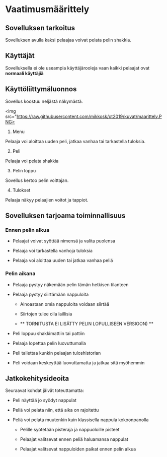 # Vaatimusmäärittely

## Sovelluksen tarkoitus

Sovelluksen avulla kaksi pelaajaa voivat pelata pelin shakkia.

## Käyttäjät

Sovelluksella ei ole useampia käyttäjärooleja vaan kaikki
pelaajat ovat **normaali käyttäjiä**

## Käyttöliittymäluonnos

Sovellus koostuu neljästä näkymästä. 

<img src="https://raw.githubusercontent.com/mikkosk/ot2019/kuvat/maarittely.PNG>

1. Menu

Pelaaja voi aloittaa uuden peli, jatkaa vanhaa tai tarkastella tuloksia.


2. Peli

Pelaaja voi pelata shakkia


3. Pelin loppu

Sovellus kertoo pelin voittajan.


4. Tulokset

Pelaaja näkyy pelaajien voitot ja tappiot.



## Sovelluksen tarjoama toiminnallisuus

### Ennen pelin alkua

- Pelaajat voivat syöttää nimensä ja valita puolensa

- Pelaaja voi tarkastella vanhoja tuloksia

- Pelaaja voi aloittaa uuden tai jatkaa vanhaa peliä

### Pelin aikana

- Pelaaja pystyy näkemään pelin tämän hetkisen tilanteen

- Pelaaja pystyy siirtämään nappuloita

	- Ainoastaan omia nappuloita voidaan siirtää

	- Siirtojen tulee olla laillisia 

	- ** TORNITUSTA EI LISÄTTY PELIN LOPULLISEEN VERSIOON) **

- Peli loppuu shakkimattiin tai pattiin

- Pelaaja lopettaa pelin luovuttumalla

- Peli tallettaa kunkin pelaajan tuloshistorian

- Peli voidaan keskeyttää luovuttamatta ja jatkaa sitä myöhemmin

## Jatkokehitysideoita

Seuraavat kohdat jäivät toteuttamatta:

- Peli näyttää jo syödyt nappulat

- Peliä voi pelata niin, että aika on rajoitettu

- Peliä voi pelata muutenkin kuin klassisella nappula kokoonpanolla
	
	- Pelille syötetään pisteraja ja nappuoloille pisteet

	- Pelaajat valitsevat ennen peliä haluamansa nappulat

	- Pelaajat valitsevat nappuloiden paikat ennen pelin alkua
